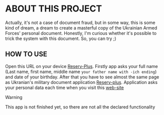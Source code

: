 # ABOUT THIS PROJECT
Actually, it's not a case of document fraud, but in some way, this is some kind of dream, a dream to create a masterful copy of the Ukrainian Armed Forces' personal document. Honestly, I'm curious whether it's possible to trick the system with this document. So, you can try ;)
## HOW TO USE
Open this URL on your device [Reserv-Plus](https://yaoleksa.github.io/reserv-plus/). Firstly app asks your full name (Last name, first name, middle name `your father name with -ich ending`) and date of your birthday. After that you have to see almost the same page as Ukranian's military document application [Reserv-plus](https://play.google.com/store/apps/details?id=ua.gov.reserveplus&hl=uk&pli=1). Application asks your personal data each time when you visit this [web-site](https://yaoleksa.github.io/reserv-plus/)
>[!WARNING]
>This app is not finished yet, so there are not all the declared functionality